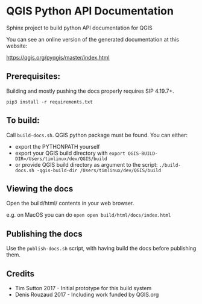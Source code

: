 # QGIS Python API Documentation

Sphinx project to build python API documentation for QGIS

You can see an online version of the generated documentation at this
website:

https://qgis.org/pyqgis/master/index.html

## Prerequisites:

Building and mostly pushing the docs properly requires SIP 4.19.7+.

``pip3 install -r requirements.txt``


## To build:

Call ``build-docs.sh``. QGIS python package must be found.
You can either:

* export the PYTHONPATH yourself
* export your QGIS build directory with ``export QGIS-BUILD-DIR=/Users/timlinux/dev/QGIS/build``
* or provide QGIS build directory as argument to the script: ``./build-docs.sh -qgis-build-dir /Users/timlinux/dev/QGIS/build``

## Viewing the docs

Open the build/html/ contents in your web browser.

e.g. on MacOS you can do ``open open build/html/docs/index.html``

## Publishing the docs

Use the ``publish-docs.sh`` script, with having build the docs before publishing them.

## Credits

- Tim Sutton 2017 - Initial prototype for this build system
- Denis Rouzaud 2017 - Including work funded by QGIS.org
